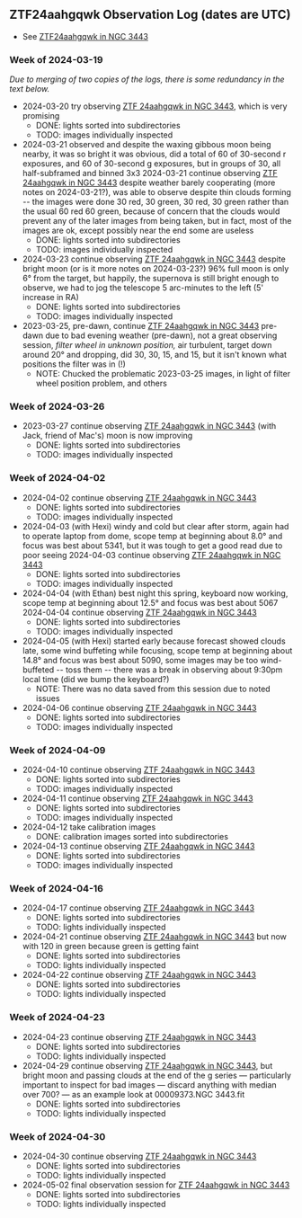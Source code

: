 ## ZTF24aahgqwk Observation Log (dates are UTC)

* See [ZTF24aahgqwk in NGC 3443](./ZTF24aahgqwk_targt_info/index.html)

### Week of 2024-03-19

_Due to merging of two copies of the logs, there is some redundancy in the text below._

* 2024-03-20 try observing [ZTF 24aahgqwk in NGC 3443](./analyses/ZTF24aahgqwk/ZTF24aahgqwk_target_info/index.html), which is very promising
  * DONE: lights sorted into subdirectories
  * TODO: images individually inspected
* 2024-03-21 observed and despite the waxing gibbous moon being nearby, it was so bright it was obvious, did a total of 60 of 30-second r exposures, and 60 of 30-second g exposures, but in groups of 30, all half-subframed and binned 3x3 2024-03-21 continue observing [ZTF 24aahgqwk in NGC 3443](./analyses/ZTF24aahgqwk/ZTF24aahgqwk_target_info/index.html) despite weather barely cooperating (more notes on 2024-03-21?), was able to observe despite thin clouds forming -- the images were done 30 red, 30 green, 30 red, 30 green rather than the usual 60 red 60 green, because of concern that the clouds would prevent any of the later images from being taken, but in fact, most of the images are ok, except possibly near the end some are useless
  * DONE: lights sorted into subdirectories
  * TODO: images individually inspected
* 2024-03-23 continue observing [ZTF 24aahgqwk in NGC 3443](./analyses/ZTF24aahgqwk/ZTF24aahgqwk_target_info/index.html) despite bright moon (or is it more notes on 2024-03-23?) 96% full moon is only 6&deg; from the target, but happily, the supernova is still bright enough to observe, we had to jog the telescope 5 arc-minutes to the left (5' increase in RA)
  * DONE: lights sorted into subdirectories
  * TODO: images individually inspected
* 2023-03-25, pre-dawn, continue [ZTF 24aahgqwk in NGC 3443](./analyses/ZTF24aahgqwk/ZTF24aahgqwk_target_info/index.html) pre-dawn due to bad evening weather (pre-dawn), not a great observing session, *filter wheel in unknown position,* air turbulent, target down around 20&deg; and dropping, did 30, 30, 15, and 15, but it isn't known what positions the filter was in (!)
  * NOTE: Chucked the problematic 2023-03-25 images, in light of filter wheel position problem, and others

### Week of 2024-03-26

* 2023-03-27 continue observing [ZTF 24aahgqwk in NGC 3443](./analyses/ZTF24aahgqwk/ZTF24aahgqwk_target_info/index.html) (with Jack, friend of Mac's) moon is now improving
  * DONE: lights sorted into subdirectories
  * TODO: images individually inspected

### Week of 2024-04-02

* 2024-04-02 continue observing [ZTF 24aahgqwk in NGC 3443](./analyses/ZTF24aahgqwk/ZTF24aahgqwk_target_info/index.html)
  * DONE: lights sorted into subdirectories
  * TODO: images individually inspected
* 2024-04-03 (with Hexi) windy and cold but clear after storm, again had to operate laptop from dome, scope temp at beginning about 8.0&deg; and focus was best about 5341, but it was tough to get a good read due to poor seeing 2024-04-03 continue observing [ZTF 24aahgqwk in NGC 3443](./analyses/ZTF24aahgqwk/ZTF24aahgqwk_target_info/index.html)
  * DONE: lights sorted into subdirectories
  * TODO: images individually inspected
* 2024-04-04 (with Ethan) best night this spring, keyboard now working, scope temp at beginning about 12.5&deg; and focus was best about 5067 2024-04-04 continue observing [ZTF 24aahgqwk in NGC 3443](./analyses/ZTF24aahgqwk/ZTF24aahgqwk_target_info/index.html)
  * DONE: lights sorted into subdirectories
  * TODO: images individually inspected
* 2024-04-05 (with Hexi) started early because forecast showed clouds late, some wind buffeting while focusing, scope temp at beginning about 14.8&deg; and focus was best about 5090, some images may be too wind-buffeted -- toss them -- there was a break in observing about 9:30pm local time (did we bump the keyboard?)
  * NOTE: There was no data saved from this session due to noted issues
* 2024-04-06 continue observing [ZTF 24aahgqwk in NGC 3443](./analyses/ZTF24aahgqwk/ZTF24aahgqwk_target_info/index.html)
  * DONE: lights sorted into subdirectories
  * TODO: images individually inspected

### Week of 2024-04-09

* 2024-04-10 continue observing [ZTF 24aahgqwk in NGC 3443](./analyses/ZTF24aahgqwk/ZTF24aahgqwk_target_info/index.html)
  * DONE: lights sorted into subdirectories
  * TODO: images individually inspected
* 2024-04-11 continue observing [ZTF 24aahgqwk in NGC 3443](./analyses/ZTF24aahgqwk/ZTF24aahgqwk_target_info/index.html)
  * DONE: lights sorted into subdirectories
  * TODO: images individually inspected
* 2024-04-12 take calibration images
  * DONE: calibration images sorted into subdirectories
* 2024-04-13 continue observing [ZTF 24aahgqwk in NGC 3443](./analyses/ZTF24aahgqwk/ZTF24aahgqwk_target_info/index.html)
  * DONE: lights sorted into subdirectories
  * TODO: images individually inspected

### Week of 2024-04-16

* 2024-04-17 continue observing [ZTF 24aahgqwk in NGC 3443](./analyses/ZTF24aahgqwk/ZTF24aahgqwk_target_info/index.html)
  * DONE: lights sorted into subdirectories
  * TODO: lights individually inspected
* 2024-04-21 continue observing [ZTF 24aahgqwk in NGC 3443](./analyses/ZTF24aahgqwk/ZTF24aahgqwk_target_info/index.html) but now with 120 in green because green is getting faint
  * DONE: lights sorted into subdirectories
  * TODO: lights individually inspected
* 2024-04-22 continue observing [ZTF 24aahgqwk in NGC 3443](./analyses/ZTF24aahgqwk/ZTF24aahgqwk_target_info/index.html)
  * DONE: lights sorted into subdirectories
  * TODO: lights individually inspected

### Week of 2024-04-23

* 2024-04-23 continue observing [ZTF 24aahgqwk in NGC 3443](./analyses/ZTF24aahgqwk/ZTF24aahgqwk_target_info/index.html)
  * DONE: lights sorted into subdirectories
  * TODO: lights individually inspected
* 2024-04-29 continue observing [ZTF 24aahgqwk in NGC 3443](./analyses/ZTF24aahgqwk/ZTF24aahgqwk_target_info/index.html), but bright moon and passing clouds at the end of the g series &mdash; particularly important to inspect for bad images &mdash; discard anything with median over 700? &mdash; as an example look at 00009373.NGC 3443.fit
  * DONE: lights sorted into subdirectories
  * TODO: lights individually inspected

### Week of 2024-04-30

* 2024-04-30 continue observing [ZTF 24aahgqwk in NGC 3443](./analyses/ZTF24aahgqwk/ZTF24aahgqwk_target_info/index.html)
  * DONE: lights sorted into subdirectories
  * TODO: lights individually inspected
* 2024-05-02 final observation session for [ZTF 24aahgqwk in NGC 3443](./analyses/ZTF24aahgqwk/ZTF24aahgqwk_target_info/index.html)
  * DONE: lights sorted into subdirectories
  * TODO: lights individually inspected
